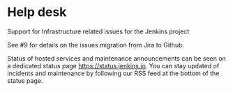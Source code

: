 # Help desk

Support for Infrastructure related issues for the Jenkins project

See #9 for details on the issues migration from Jira to Github. 

Status of hosted services and maintenance announcements can be seen on a dedicated status page https://status.jenkins.io. You can stay updated of incidents and maintenance by following our RSS feed at the bottom of the status page.

<!-- TODO Add FAQ below -->
